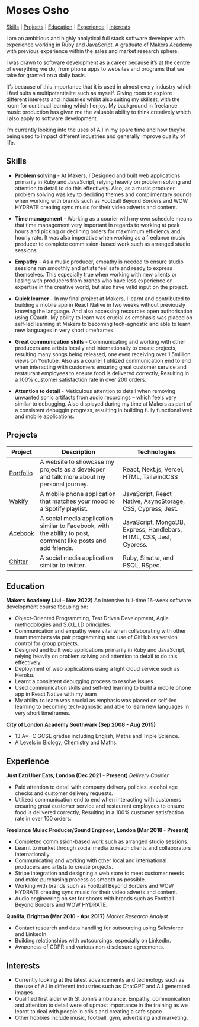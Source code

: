 # Moses Osho

[Skills](#skills) | [Projects](#projects) | [Education](#education) | [Experience](#experience) | [Interests](#interests)

I am an ambitious and highly analytical full stack software developer with experience working in Ruby and JavaScript. A graduate of Makers Academy with previous experience within the sales and market research sphere. 

I was drawn to software development as a career because it’s at the centre of everything we do, from phone apps to websites and programs that we take for granted on a daily basis. 

It’s because of this importance that it is used in almost every industry which I feel suits a multipotentialite such as myself. Giving room to explore different interests and industries whilst also suiting my skillset, with the room for continual learning which I enjoy. 
My background in freelance music production has given me the valuable ability to think creatively which I also apply to software development.

I’m currently looking into the uses of A.I in my spare time and how they’re being used to impact different industries and generally improve quality of life.


## Skills

-	**Problem solving** - At Makers, I Designed and built web applications primarily in Ruby and JavaScript, relying heavily on problem solving and attention to detail to do this effectively. Also, as a music producer problem solving was key to deciding themes and complimentary sounds when working with brands such as Football Beyond Borders and WOW HYDRATE creating sync music for their video adverts and content.


- **Time management** - Working as a courier with my own schedule means that time management very important in regards to working at peak hours and picking or declining orders for maxmimum efficiency and hourly rate. It was also imperative when working as a freelance music producer to complete commission-based work such as arranged studio sessions.

-	**Empathy**	- As a music producer, empathy is needed to ensure studio sessions run smoothly and artists feel safe and ready to express themselves. This especially true when working with new clients or liasing with producers from brands who have less experience or expertise in the creative world, but also have valid input on the project.
-	**Quick learner** - In my final project at Makers, I learnt and contributed to building a mobile app in React Native in two weeks without previously knowing the language. And also accessing resources open authorisation using O2auth. My ability to learn was crucial as emphasis was placed on self-led learning at Makers to becoming tech-agnostic and able to learn new languages in very short timeframes.

-	**Great communication skills** - Communicating and working with other producers and artists locally and internationally to create projects, resulting many songs being released, one even receiving over 1.5million views on Youtube. Also as a courier I utilized communication end to end when interacting with customers ensuring great customer service and restaurant employees to ensure food is delivered correctly, Resulting in a 100% customer satisfaction rate in over 200 orders.

-	**Attention to detail** -	Meticulous attention to detail when removing unwanted sonic artifacts from audio recordings – which feels very similar to debugging. Also displayed during my time at Makers as part of a consistent debuggin progress, resulting in building fully functional web and mobile applications.


## Projects

| Project        | Description           | Technologies  |
| ------------- |-------------| -----|
| [Portfolio](portfolio-itsmosho.vercel.app "Portfolio website") | A website to showcase my projects as a developer and talk more about my personal journey. | React, Next.js, Vercel, HTML, TailwindCSS |
| [Wakify](https://github.com/itsmosho/wakify "Wakify Repo")      | A mobile phone application that matches your mood to a Spotify playlist. | JavaScript, React Native, AsyncStorage, CSS, Cypress, Jest. |
| [Acebook](https://github.com/itsmosho/acebook "Acebook Repo") | A social media application similar to Facebook, with the ability to post, comment like posts and add friends. | JavaScript, MongoDB, Express, Handlebars, HTML, CSS, Jest, Cypress. |
| [Chitter](https://github.com/itsmosho/chitter-challenge "Chitter Repo") | A social media application similar to twitter. | Ruby, Sinatra, and PSQL, RSpec.|


## Education

**Makers Academy (Jul – Nov 2022)**
An intensive full-time 16-week software development course focusing on:
-	Object-Oriented Programming, Test Driven Development, Agile methodologies and S.O.L.I.D principles.
-	Communication and empathy were vital when collaborating with other team members via pair programming and use of GitHub as version control for group projects.
-	Designed and built web applications primarily in Ruby and JavaScript, relying heavily on problem solving and attention to detail to do this effectively. 
-	Deployment of web applications using a light cloud service such as Heroku.
-	Learnt a consistent debugging process to resolve issues.
-	Used communication skills and self-led learning to build a mobile phone app in React Native with my team
-	My ability to learn was crucial as emphasis was placed on self-led learning to becoming tech-agnostic and able to learn new languages in very short timeframes.

**City of London Academy Southwark (Sep 2008 - Aug 2015)**
-	13 A*- C GCSE grades including English, Maths and Triple Science.
-	A Levels in Biology, Chemistry and Maths.


## Experience

**Just Eat/Uber Eats, London (Dec 2021 - Present)**
*Delivery Courier*
-	Paid attention to detail with company delivery policies, alcohol age checks and customer delivery requests.
-	Utilized communication end to end when interacting with customers ensuring great customer service and restaurant employees to ensure food is delivered correctly, Resulting in a 100% customer satisfaction rate in over 100 orders.

**Freelance Muisc Producer/Sound Engineer, London (Mar 2018 - Present)**
- Completed commission-based work such as arranged studio sessions.
-	Learnt to market through social media to reach clients and collaborators internationally.
-	Communicating and working with other local and international producers and artists to create projects.
-	Stripe integration and designing a web store to meet customer needs and make purchasing process as smooth as possible.
-	Working with brands such as Football Beyond Borders and WOW HYDRATE creating sync music for their video adverts and content.
-	Audio engineering on set for shoots with brands such as Football Beyond Borders and WOW HYDRATE.

**Qualifa, Brighton (Mar 2016 - Apr 2017)**
*Market Research Analyst*
-	Contact research and data handling for outsourcing using Salesforce and LinkedIn.
-	Building relationships with outsourcings, especially on LinkedIn.
-	Awareness of GDPR and various non-disclosure agreements.



## Interests

-	Currently looking at the latest advancements and technology such as the use of A.I in different industries such as ChatGPT and A.I generated images.
-	Qualified first aider with St John’s ambulance. Empathy, communication and attention to detail were of upmost importance in the training as we learnt to deal with people in crisis and creating a safe space.
-	Other hobbies include music, football, gym, advertising and marketing.





